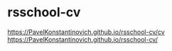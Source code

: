 # rsschool-cv
https://PavelKonstantinovich.github.io/rsschool-cv/cv
https://PavelKonstantinovich.github.io/rsschool-cv/